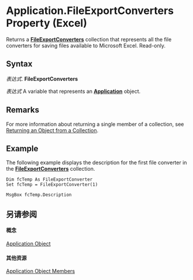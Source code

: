
# Application.FileExportConverters Property (Excel)

Returns a  **[FileExportConverters](f4b0500e-308a-42e7-a9eb-4a511b8ca754.md)** collection that represents all the file converters for saving files available to Microsoft Excel. Read-only.


## Syntax

 _表达式_. **FileExportConverters**

 _表达式_ A variable that represents an **[Application](19b73597-5cf9-4f56-8227-b5211f657f6f.md)** object.


## Remarks

For more information about returning a single member of a collection, see [Returning an Object from a Collection](f8a36459-f9dd-9f4c-ef7a-b188173434d5.md).


## Example

The following example displays the description for the first file converter in the  **[FileExportConverters](f4b0500e-308a-42e7-a9eb-4a511b8ca754.md)** collection.


```
Dim fcTemp As FileExportConverter 
Set fcTemp = FileExportConverter(1) 
 
MsgBox fcTemp.Description
```


## 另请参阅


#### 概念


[Application Object](19b73597-5cf9-4f56-8227-b5211f657f6f.md)
#### 其他资源


[Application Object Members](http://msdn.microsoft.com/library/4cb9ca42-8d07-cc9c-2d80-4eb9a5921e1e%28Office.15%29.aspx)